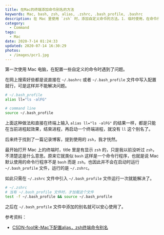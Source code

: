 ```yaml
---
title: 在Mac的终端添加命令别名的方法
keywords: Mac, bash, zsh, alias, .zshrc, .bash_profile, .bashrc
description: 在 Mac 里使用 `zsh` 时，添加自定义命令的方法。1. 临时使用，在命令行通过 `alias cmd="command"` 进行设置。 2. 永久添加，在 `~/.zshrc` 文件中写入配置。 3. 永久添加，在 `~/.zshrc` 文件中加载 `~/.bash_profile` 文件，然后在 `~/.bash_profile` 文件中写入配置。
category:
  - Command
tags:
  - Mac
date: 2020-7-14 01:24:33
updated: 2020-07-14 16:30:29
photos:
  - /images/pcr1.jpg
---
```


第一次使用 Mac 电脑，在配置一些自定义的命令时遇到了问题。

在网上搜索好些都是说直接在 `~/.bashrc` 或者 `~/.bash_profile` 文件中写入配置就行，可是这样并不能解决问题。

```bash
# ~/.bash_profile
alias ll="ls -alFG"

# command line
source ~/.bash_profile
```

上面这种做法和直接在终端上输入 `alias ll="ls -alFG"` 的结果一样，都是只能在当前进程起效果，结束进程，再启动一个终端进程，就没有 `ll` 这个别名了。

后来终于找到了一篇记录博客，提到使用的 `zsh`，我才恍然。

最开始打开 Mac 上的终端时，title 里是有显示 `zsh` 的，只是我以前没听过 `zsh`，不清楚这是什么意思。原来它就类似 `bash` 这样是一个命令行程序，也就是说 Mac 默认使用的命令行程序不是 `bash` 而是 `zsh`。也因此并不会在启动时运行 `~/.bash_profile` 文件，运行的是 `~/.zshrc`。

如此只需在 `~/.zshrc` 文件中引入 `~/.bash_profile` 文件运行一次就能解决了。

```bash
# ~/.zshrc
# 当有 ~/.bash_profile 文件时，才加载这个文件
test -f ~/.bash_profile && source ~/.bash_profile
```

之后在 `~/.bash_profile` 文件中添加的别名就可以安心使用了。

参考资料：

- [CSDN-fool宋-Mac下配置alias，zsh终端命令别名](https://blog.csdn.net/u011980994/article/details/77940379)
